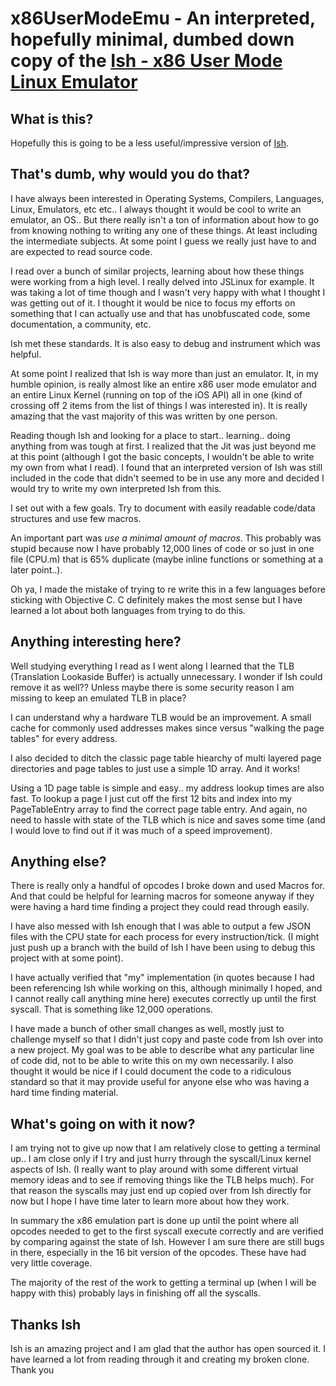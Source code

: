 # x86UserModeEmu - An interpreted, hopefully minimal, dumbed down copy of the [Ish - x86 User Mode Linux Emulator](https://github.com/tbodt/ish)

## What is this?
Hopefully this is going to be a less useful/impressive version of [Ish](https://github.com/tbodt/ish).

## That's dumb, why would you do that?
I have always been interested in Operating Systems, Compilers, Languages, Linux, Emulators, etc etc.. I always thought it would be cool to write an emulator, an OS.. But there really isn't a ton of information about how to go from knowing nothing to writing any one of these things. At least including the intermediate subjects. At some point I guess we really just have to and are expected to read source code.

I read over a bunch of similar projects, learning about how these things were working from a high level. I really delved into JSLinux for example. It was taking a lot of time though and I wasn't very happy with what I thought I was getting out of it. I thought it would be nice to focus my efforts on something that I can actually use and that has unobfuscated code, some documentation, a community, etc.

Ish met these standards. It is also easy to debug and instrument which was helpful.

At some point I realized that Ish is way more than just an emulator. It, in my humble opinion, is really almost like an entire x86 user mode emulator and an entire Linux Kernel (running on top of the iOS API) all in one (kind of crossing off 2 items from the list of things I was interested in). It is really amazing that the vast majority of this was written by one person.

Reading though Ish and looking for a place to start.. learning.. doing anything from was tough at first. I realized that the Jit was just beyond me at this point (although I got the basic concepts, I wouldn't be able to write my own from what I read). I found that an interpreted version of Ish was still included in the code that didn't seemed to be in use any more and decided I would try to write my own interpreted Ish from this.

I set out with a few goals. Try to document with easily readable code/data structures and use few macros.

An important part was *use a minimal amount of macros*. This probably was stupid because now I have probably 12,000 lines of code or so just in one file (CPU.m) that is 65% duplicate (maybe inline functions or something at a later point..). 

Oh ya, I made the mistake of trying to re write this in a few languages before sticking with Objective C. C definitely makes the most sense but I have learned a lot about both languages from trying to do this.

## Anything interesting here?

Well studying everything I read as I went along I learned that the TLB (Translation Lookaside Buffer) is actually unnecessary. I wonder if Ish could remove it as well?? Unless maybe there is some security reason I am missing to keep an emulated TLB in place? 

I can understand why a hardware TLB would be an improvement. A small cache for commonly used addresses makes since versus "walking the page tables" for every address.

I also decided to ditch the classic page table hiearchy of multi layered page directories and page tables to just use a simple 1D array. And it works!

Using a 1D page table is simple and easy.. my address lookup times are also fast. To lookup a page I just cut off the first 12 bits and index into my PageTableEntry array to find the correct page table entry. And again, no need to hassle with state of the TLB which is nice and saves some time (and I would love to find out if it was much of a speed improvement).

## Anything else?

There is really only a handful of opcodes I broke down and used Macros for. And that could be helpful for learning macros for someone anyway if they were having a hard time finding a project they could read through easily.

I have also messed with Ish enough that I was able to output a few JSON files with the CPU state for each process for every instruction/tick. (I might just push up a branch with the build of Ish I have been using to debug this project with at some point).

I have actually verified that "my" implementation (in quotes because I had been referencing Ish while working on this, although minimally I hoped, and I cannot really call anything mine here) executes correctly up until the first syscall. That is something like 12,000 operations.


I have made a bunch of other small changes as well, mostly just to challenge myself so that I didn't just copy and paste code from Ish over into a new project. My goal was to be able to describe what any particular line of code did, not to be able to write this on my own necessarily. I also thought it would be nice if I could document the code to a ridiculous standard so that it may provide useful for anyone else who was having a hard time finding material.


## What's going on with it now?

I am trying not to give up now that I am relatively close to getting a terminal up.. I am close only if I try and just hurry through the syscall/Linux kernel aspects of Ish. (I really want to play around with some different virtual memory ideas and to see if removing things like the TLB helps much). For that reason the syscalls may just end up copied over from Ish directly for now but I hope I have time later to learn more about how they work.

In summary the x86 emulation part is done up until the point where all opcodes needed to get to the first syscall execute correctly and are verified by comparing against the state of Ish. However I am sure there are still bugs in there, especially in the 16 bit version of the opcodes. These have had very little coverage.

The majority of the rest of the work to getting a terminal up (when I will be happy with this) probably lays in finishing off all the syscalls.

## Thanks Ish

Ish is an amazing project and I am glad that the author has open sourced it. I have learned a lot from reading through it and creating my broken clone. Thank you